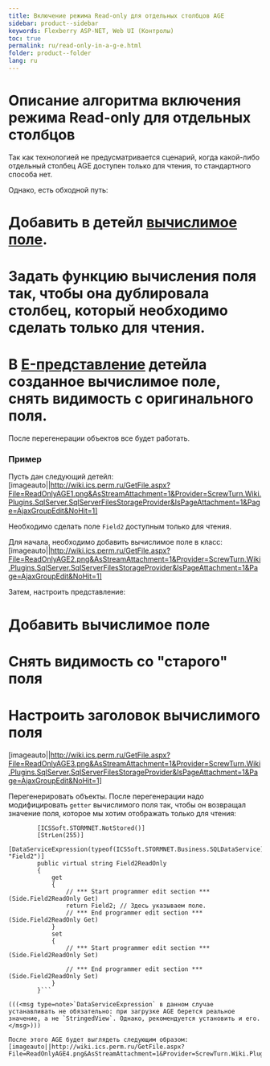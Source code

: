 ```yaml
---
title: Включение режима Read-only для отдельных столбцов AGE
sidebar: product--sidebar
keywords: Flexberry ASP-NET, Web UI (Контролы)
toc: true
permalink: ru/read-only-in-a-g-e.html
folder: product--folder
lang: ru
---
```




# Описание алгоритма включения режима Read-only для отдельных столбцов
Так как технологией не предусматривается сценарий, когда какой-либо отдельный столбец AGE доступен только для чтения, то стандартного способа нет.


Однако, есть обходной путь: 

# Добавить в детейл [вычислимое поле](create-with-data-service-expression.html).
# Задать функцию вычисления поля так, чтобы она дублировала столбец, который необходимо сделать только для чтения.
# В [E-представление](e-view.html) детейла созданное вычислимое поле, снять видимость с оригинального поля.


После перегенерации объектов все будет работать.


### Пример
Пусть дан следующий детейл:
[imageauto||http://wiki.ics.perm.ru/GetFile.aspx?File=ReadOnlyAGE1.png&AsStreamAttachment=1&Provider=ScrewTurn.Wiki.Plugins.SqlServer.SqlServerFilesStorageProvider&IsPageAttachment=1&Page=AjaxGroupEdit&NoHit=1]

Необходимо сделать поле `Field2` доступным только для чтения.

Для начала, необходимо добавить вычислимое поле в класс:
[imageauto||http://wiki.ics.perm.ru/GetFile.aspx?File=ReadOnlyAGE2.png&AsStreamAttachment=1&Provider=ScrewTurn.Wiki.Plugins.SqlServer.SqlServerFilesStorageProvider&IsPageAttachment=1&Page=AjaxGroupEdit&NoHit=1]

Затем, настроить представление:
# Добавить вычислимое поле
# Снять видимость со "старого" поля
# Настроить заголовок вычислимого поля

[imageauto||http://wiki.ics.perm.ru/GetFile.aspx?File=ReadOnlyAGE3.png&AsStreamAttachment=1&Provider=ScrewTurn.Wiki.Plugins.SqlServer.SqlServerFilesStorageProvider&IsPageAttachment=1&Page=AjaxGroupEdit&NoHit=1]

Перегенерировать объекты. После перегенерации надо модифицировать `getter` вычислимого поля так, чтобы он возвращал значение поля, которое мы хотим отображать только для чтения:
```
        [ICSSoft.STORMNET.NotStored()]
        [StrLen(255)]
        [DataServiceExpression(typeof(ICSSoft.STORMNET.Business.SQLDataService), "Field2")]
        public virtual string Field2ReadOnly
        {
            get
            {
                // *** Start programmer edit section *** (Side.Field2ReadOnly Get)
                return Field2; // Здесь указываем поле.
                // *** End programmer edit section *** (Side.Field2ReadOnly Get)
            }
            set
            {
                // *** Start programmer edit section *** (Side.Field2ReadOnly Set)

                // *** End programmer edit section *** (Side.Field2ReadOnly Set)
            }
        }```

(((<msg type=note>`DataServiceExpression` в данном случае устанавливать не обязательно: при загрузке AGE берется реальное значение, а не `StringedView`. Однако, рекомендуется установить и его.</msg>)))

После этого AGE будет выглядеть следующим образом:
[imageauto||http://wiki.ics.perm.ru/GetFile.aspx?File=ReadOnlyAGE4.png&AsStreamAttachment=1&Provider=ScrewTurn.Wiki.Plugins.SqlServer.SqlServerFilesStorageProvider&IsPageAttachment=1&Page=AjaxGroupEdit&NoHit=1]
 


 